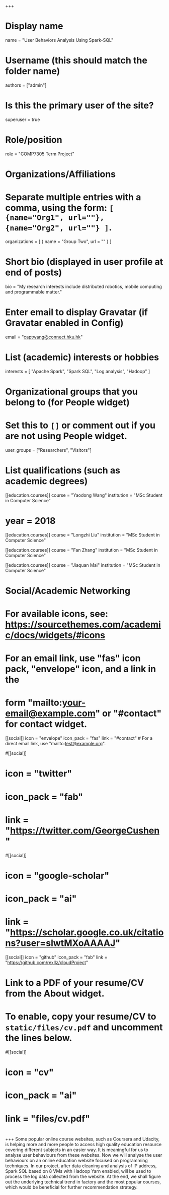 +++
# Display name
name = "User Behaviors Analysis Using Spark-SQL"

# Username (this should match the folder name)
authors = ["admin"]

# Is this the primary user of the site?
superuser = true

# Role/position
role = "COMP7305 Term Project"

# Organizations/Affiliations
#   Separate multiple entries with a comma, using the form: `[ {name="Org1", url=""}, {name="Org2", url=""} ]`.
organizations = [ { name = "Group Two", url = "" } ]

# Short bio (displayed in user profile at end of posts)
bio = "My research interests include distributed robotics, mobile computing and programmable matter."

# Enter email to display Gravatar (if Gravatar enabled in Config)
email = "captwang@connect.hku.hk"

# List (academic) interests or hobbies
interests = [
  "Apache Spark",
  "Spark SQL",
  "Log analysis",
  "Hadoop"
]

# Organizational groups that you belong to (for People widget)
#   Set this to `[]` or comment out if you are not using People widget.
user_groups = ["Researchers", "Visitors"]

# List qualifications (such as academic degrees)
[[education.courses]]
  course = "Yaodong Wang"
  institution = "MSc Student in Computer Science"
#  year = 2018

[[education.courses]]
  course = "Longzhi Liu"
  institution = "MSc Student in Computer Science"

[[education.courses]]
  course = "Fan Zhang"
  institution = "MSc Student in Computer Science"

[[education.courses]]
  course = "Jiaquan Mai"
  institution = "MSc Student in Computer Science"


# Social/Academic Networking
# For available icons, see: https://sourcethemes.com/academic/docs/widgets/#icons
#   For an email link, use "fas" icon pack, "envelope" icon, and a link in the
#   form "mailto:your-email@example.com" or "#contact" for contact widget.

[[social]]
  icon = "envelope"
  icon_pack = "fas"
  link = "#contact"  # For a direct email link, use "mailto:test@example.org".

#[[social]]
#  icon = "twitter"
#  icon_pack = "fab"
#  link = "https://twitter.com/GeorgeCushen"

#[[social]]
#  icon = "google-scholar"
#  icon_pack = "ai"
#  link = "https://scholar.google.co.uk/citations?user=sIwtMXoAAAAJ"

[[social]]
  icon = "github"
  icon_pack = "fab"
  link = "https://github.com/rexllz/cloudProject"

# Link to a PDF of your resume/CV from the About widget.
# To enable, copy your resume/CV to `static/files/cv.pdf` and uncomment the lines below.
#[[social]]
#  icon = "cv"
#  icon_pack = "ai"
#  link = "files/cv.pdf"
#
+++
Some popular online course websites, such as Coursera and Udacity, is helping more and more people to access high quality education resource covering different subjects in an easier way. It is meaningful for us to analyse user behaviours from these websites. Now we will analyse the user behaviours on an online education website focused on programming techniques. In our project, after data cleaning and analysis of IP address, Spark SQL based on 8 VMs with Hadoop Yarn enabled, will be used to process the log data collected from the website. At the end, we shall figure out the underlying technical trend in factory and the most popular courses, which would be beneficial for further recommendation strategy.
